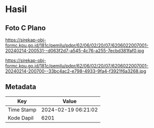 # Hasil

## Foto C Plano

https://sirekap-obj-formc.kpu.go.id/181c/pemilu/pdpr/62/06/02/20/07/6206022007001-20240214-200531--d063f2d7-a545-4c76-a255-7ecbd381faf0.jpg

https://sirekap-obj-formc.kpu.go.id/181c/pemilu/pdpr/62/06/02/20/07/6206022007001-20240214-200700--33bc4ac2-e798-4933-9fa4-f3921f6a3268.jpg


## Metadata

| Key        | Value               |
| ---------- | ------------------- |
| Time Stamp | 2024-02-19 06:21:02 |
| Kode Dapil | 6201                |



